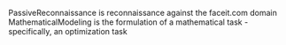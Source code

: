 PassiveReconnaissance is reconnaissance against the faceit.com domain
MathematicalModeling is the formulation of a mathematical task - specifically, an optimization task
